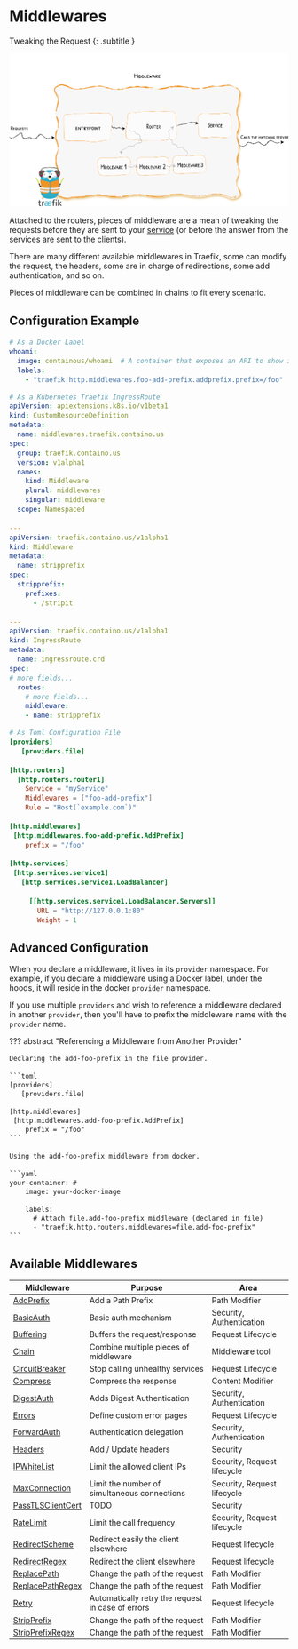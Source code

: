 # Middlewares

Tweaking the Request
{: .subtitle }

![Overview](../assets/img/middleware/overview.png)

Attached to the routers, pieces of middleware are a mean of tweaking the requests before they are sent to your [service](../routing/services/index.md) (or before the answer from the services are sent to the clients).

There are many different available middlewares in Traefik, some can modify the request, the headers, some are in charge of redirections, some add authentication, and so on.

Pieces of middleware can be combined in chains to fit every scenario.

## Configuration Example

```yaml tab="Docker"
# As a Docker Label
whoami:
  image: containous/whoami  # A container that exposes an API to show its IP address
  labels:
    - "traefik.http.middlewares.foo-add-prefix.addprefix.prefix=/foo"
```

```yaml tab="Kubernetes"
# As a Kubernetes Traefik IngressRoute
apiVersion: apiextensions.k8s.io/v1beta1
kind: CustomResourceDefinition
metadata:
  name: middlewares.traefik.containo.us
spec:
  group: traefik.containo.us
  version: v1alpha1
  names:
    kind: Middleware
    plural: middlewares
    singular: middleware
  scope: Namespaced

---
apiVersion: traefik.containo.us/v1alpha1
kind: Middleware
metadata:
  name: stripprefix
spec:
  stripprefix:
    prefixes:
      - /stripit

---
apiVersion: traefik.containo.us/v1alpha1
kind: IngressRoute
metadata:
  name: ingressroute.crd
spec:
# more fields...
  routes:
    # more fields...
    middleware:
    - name: stripprefix
```

```toml tab="File"
# As Toml Configuration File
[providers]
   [providers.file]

[http.routers]
  [http.routers.router1]
    Service = "myService"
    Middlewares = ["foo-add-prefix"]
    Rule = "Host(`example.com`)"

[http.middlewares]
 [http.middlewares.foo-add-prefix.AddPrefix]
    prefix = "/foo"

[http.services]
 [http.services.service1]
   [http.services.service1.LoadBalancer]

     [[http.services.service1.LoadBalancer.Servers]]
       URL = "http://127.0.0.1:80"
       Weight = 1
```

## Advanced Configuration

When you declare a middleware, it lives in its `provider` namespace.
For example, if you declare a middleware using a Docker label, under the hoods, it will reside in the docker `provider` namespace.

If you use multiple `providers` and wish to reference a middleware declared in another `provider`, then you'll have to prefix the middleware name with the `provider` name.

??? abstract "Referencing a Middleware from Another Provider"

    Declaring the add-foo-prefix in the file provider.

    ```toml
    [providers]
       [providers.file]

    [http.middlewares]
     [http.middlewares.add-foo-prefix.AddPrefix]
        prefix = "/foo"
    ```

    Using the add-foo-prefix middleware from docker.

    ```yaml
    your-container: #
        image: your-docker-image

        labels:
          # Attach file.add-foo-prefix middleware (declared in file)
          - "traefik.http.routers.middlewares=file.add-foo-prefix"
    ```

## Available Middlewares

| Middleware                                | Purpose                                           | Area                        |
|-------------------------------------------|---------------------------------------------------|-----------------------------|
| [AddPrefix](addprefix.md)                 | Add a Path Prefix                                 | Path Modifier               |
| [BasicAuth](basicauth.md)                 | Basic auth mechanism                              | Security, Authentication    |
| [Buffering](buffering.md)                 | Buffers the request/response                      | Request Lifecycle           |
| [Chain](chain.md)                         | Combine multiple pieces of middleware             | Middleware tool             |
| [CircuitBreaker](circuitbreaker.md)       | Stop calling unhealthy services                   | Request Lifecycle           |
| [Compress](circuitbreaker.md)             | Compress the response                             | Content Modifier            |
| [DigestAuth](digestauth.md)               | Adds Digest Authentication                        | Security, Authentication    |
| [Errors](errorpages.md)                   | Define custom error pages                         | Request Lifecycle           |
| [ForwardAuth](forwardauth.md)             | Authentication delegation                         | Security, Authentication    |
| [Headers](headers.md)                     | Add / Update headers                              | Security                    |
| [IPWhiteList](ipwhitelist.md)             | Limit the allowed client IPs                      | Security, Request lifecycle |
| [MaxConnection](maxconnection.md)         | Limit the number of simultaneous connections      | Security, Request lifecycle |
| [PassTLSClientCert](passtlsclientcert.md) | TODO                                              | Security                    |
| [RateLimit](ratelimit.md)                 | Limit the call frequency                          | Security, Request lifecycle |
| [RedirectScheme](redirectscheme.md)       | Redirect easily the client elsewhere              | Request lifecycle           |
| [RedirectRegex](redirectregex.md)         | Redirect the client elsewhere                     | Request lifecycle           |
| [ReplacePath](replacepath.md)             | Change the path of the request                    | Path Modifier               |
| [ReplacePathRegex](replacepathregex.md)   | Change the path of the request                    | Path Modifier               |
| [Retry](retry.md)                         | Automatically retry the request in case of errors | Request lifecycle           |
| [StripPrefix](stripprefix.md)             | Change the path of the request                    | Path Modifier               |
| [StripPrefixRegex](stripprefixregex.md)   | Change the path of the request                    | Path Modifier               |
